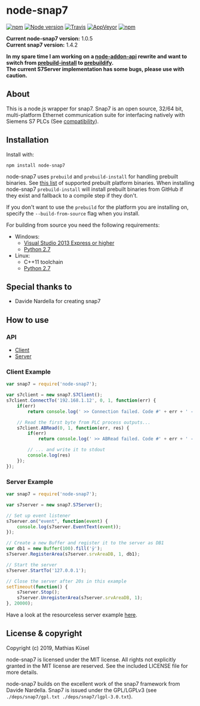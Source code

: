 # node-snap7

[![npm](https://img.shields.io/npm/v/node-snap7.svg?label=&logo=npm)](https://www.npmjs.com/package/node-snap7)
[![Node version](https://img.shields.io/node/v/node-snap7.svg)](https://www.npmjs.com/package/node-snap7)
[![Travis](https://img.shields.io/travis/mathiask88/node-snap7.svg?logo=travis&label=)](https://travis-ci.com/mathiask88/node-snap7)
[![AppVeyor](https://img.shields.io/appveyor/ci/mathiask88/node-snap7.svg?logo=appveyor&label=)](https://ci.appveyor.com/project/mathiask88/node-snap7)
[![npm](https://img.shields.io/npm/dm/node-snap7.svg?label=dl)](https://www.npmjs.com/package/node-snap7)

**Current node-snap7 version:** 1.0.5\
**Current snap7 version:** 1.4.2

**In my spare time I am working on a [node-addon-api](https://github.com/nodejs/node-addon-api) rewrite and want to switch from [prebuild-install](https://github.com/prebuild/prebuild-install) to [prebuildify](https://github.com/prebuild/prebuildify).\
The current S7Server implementation has some bugs, please use with caution.**

## About
This is a node.js wrapper for snap7. Snap7 is an open source, 32/64 bit, multi-platform Ethernet communication suite for interfacing natively with Siemens S7 PLCs (See [compatibility](http://snap7.sourceforge.net/snap7_client.html#target_compatibility)).

## Installation
Install with:

    npm install node-snap7

node-snap7 uses `prebuild` and `prebuild-install` for handling prebuilt binaries. See [this list](https://github.com/mathiask88/node-snap7/releases) of supported prebuilt platform binaries. When installing node-snap7 `prebuild-install` will install prebuilt binaries from GitHub if they exist and fallback to a compile step if they don't.

If you don't want to use the `prebuild` for the platform you are installing on, specify the `--build-from-source` flag when you install.

For building from source you need the following requirements:

 - Windows:
    - [Visual Studio 2013 Express or higher](https://www.visualstudio.com/de/vs/visual-studio-express/)
    - [Python 2.7](https://www.python.org/downloads/release/python-2714/)
 - Linux:
    - C++11 toolchain
    - [Python 2.7](https://www.python.org/downloads/release/python-2714/)

## Special thanks to
- Davide Nardella for creating snap7

## How to use
### API
- [Client](doc/client.md)
- [Server](doc/server.md)

### Client Example
```javascript
var snap7 = require('node-snap7');

var s7client = new snap7.S7Client();
s7client.ConnectTo('192.168.1.12', 0, 1, function(err) {
    if(err)
        return console.log(' >> Connection failed. Code #' + err + ' - ' + s7client.ErrorText(err));

    // Read the first byte from PLC process outputs...
    s7client.ABRead(0, 1, function(err, res) {
        if(err)
            return console.log(' >> ABRead failed. Code #' + err + ' - ' + s7client.ErrorText(err));

        // ... and write it to stdout
        console.log(res)
    });
});
```

### Server Example
```javascript
var snap7 = require('node-snap7');

var s7server = new snap7.S7Server();

// Set up event listener
s7server.on("event", function(event) {
    console.log(s7server.EventText(event));
});

// Create a new Buffer and register it to the server as DB1
var db1 = new Buffer(100).fill('ÿ');
s7server.RegisterArea(s7server.srvAreaDB, 1, db1);

// Start the server
s7server.StartTo('127.0.0.1');

// Close the server after 20s in this example
setTimeout(function() {
    s7server.Stop();
    s7server.UnregisterArea(s7server.srvAreaDB, 1);
}, 20000);
```

Have a look at the resourceless server example [here](doc/server.md#event-read-write).

## License & copyright
Copyright (c) 2019, Mathias Küsel

node-snap7 is licensed under the MIT license. All rights not explicitly granted in the MIT license are reserved. See the included LICENSE file for more details.

node-snap7 builds on the excellent work of the snap7 framework from Davide Nardella. Snap7 is issued under the GPL/LGPLv3 (see `./deps/snap7/gpl.txt ./deps/snap7/lgpl-3.0.txt`).
